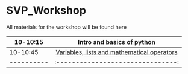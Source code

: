 SVP_Workshop
============

All materials for the workshop will be found here


10-10:15  | Intro and [basics of python](https://github.com/wrightaprilm/SVP_Workshop/blob/master/python_1.md) |
----------|:-------------------------------:|
10-10:45  |[Variables, lists and mathematical operators](https://github.com/wrightaprilm/SVP_Workshop/blob/master/python2.md) |
----------|:-------------------------------:|